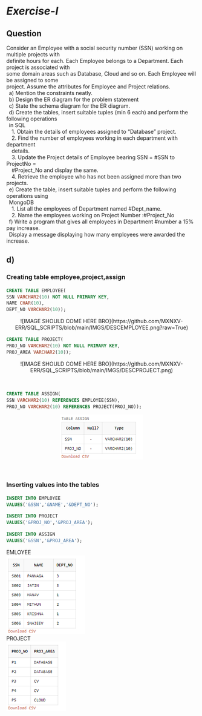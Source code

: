 # *Exercise-I*

## Question
Consider an Employee with a social security number (SSN) working on multiple projects with<br>
definite hours for each. Each Employee belongs to a Department. Each project is associated with<br>
some domain areas such as Database, Cloud and so on. Each Employee will be assigned to some<br>
project. Assume the attributes for Employee and Project relations.<br>
 &ensp;a) Mention the constraints neatly.<br>
 &ensp;b) Design the ER diagram for the problem statement<br>
 &ensp;c) State the schema diagram for the ER diagram.<br>
 &ensp;d) Create the tables, insert suitable tuples (min 6 each) and perform the following operations<br>
 &ensp;in SQL<br>
 &emsp;1. Obtain the details of employees assigned to “Database” project.<br>
 &emsp;2. Find the number of employees working in each department with department<br>
 &emsp;details.<br>
 &emsp;3. Update the Project details of Employee bearing SSN = #SSN to ProjectNo =<br>
 &emsp;#Project_No and display the same.<br>
 &emsp;4. Retrieve the employee who has not been assigned more than two projects.<br>
 &ensp;e) Create the table, insert suitable tuples and perform the following operations using<br>
 &ensp;MongoDB<br>
 &emsp;1. List all the employees of Department named #Dept_name.<br>
 &emsp;2. Name the employees working on Project Number :#Project_No<br>
 &ensp;f) Write a program that gives all employees in Department #number a 15% pay increase.<br>
 &ensp;Display a message displaying how many employees were awarded the increase.<br>


 ## d)
 ### Creating table employee,project,assign 
```SQL
CREATE TABLE EMPLOYEE(
SSN VARCHAR2(10) NOT NULL PRIMARY KEY,
NAME CHAR(10),
DEPT_NO VARCHAR2(10));
```
<p align="center">
![IMAGE SHOULD COME HERE BRO](https://github.com/MXNXV-ERR/SQL_SCRIPTS/blob/main/IMGS/DESCEMPLOYEE.png?raw=True)
</p>

```SQL
CREATE TABLE PROJECT(
PROJ_NO VARCHAR2(10) NOT NULL PRIMARY KEY,
PROJ_AREA VARCHAR2(10));
```
<P ALIGN="CENTER">![IMAGE SHOULD COME HERE BRO](https://github.com/MXNXV-ERR/SQL_SCRIPTS/blob/main/IMGS/DESCPROJECT.png)
</P><BR>

```SQL
CREATE TABLE ASSIGN(
SSN VARCHAR2(10) REFERENCES EMPLOYEE(SSN),
PROJ_NO VARCHAR2(10) REFERENCES PROJECT(PROJ_NO));
```
<P ALIGN="CENTER"><IMG SRC="IMGS/DESC ASSIGN.PNG"></P><BR>

### Inserting values into the tables
```SQL
INSERT INTO EMPLOYEE
VALUES('&SSN','&NAME','&DEPT_NO');
```
```SQL
INSERT INTO PROJECT
VALUES('&PROJ_NO','&PROJ_AREA');
```
```SQL
INSERT INTO ASSIGN
VALUES('&SSN','&PROJ_AREA');
```
<FIGCAPTION>EMLOYEE</FIGCAPTION>
<IMG SRC="IMGS/SELECTALLFROMEMPLOYEE.PNG">
<FIGCAPTION>PROJECT</FIGCAPTION>
<IMG SRC="IMGS/SELECTALLFROMPROJECT.PNG">

